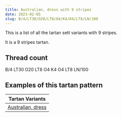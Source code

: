 ```yaml
---
title: Australian, dress with 9 stripes
date: 2023-02-05
slug: B/4/LT30/O20/LT8/O4/K4/O4/LT8/LN/100
---
```

This is a list of all the tartan sett variants with 9 stripes.

It is a 9 stripes tartan.


## Thread count
B/4 LT30 O20 LT8 O4 K4 O4 LT8 LN/100

## Examples of this tartan pattern

| Tartan Variants |
|---------------|
| [Australian, dress](/variants/b/4/lt30/o20/lt8/o4/k4/o4/lt8/ln/100-b5480b0-k000000-lne0e0e0-lt806050-od08010)||
